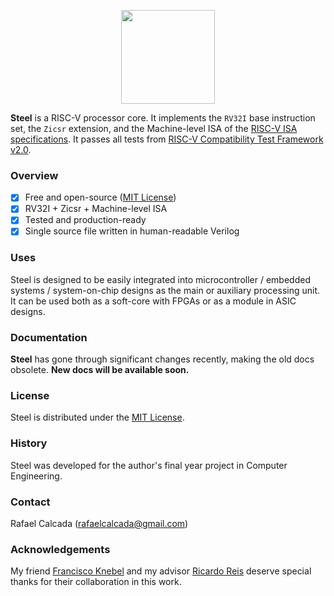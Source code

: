 <p align="center"><img src="https://user-images.githubusercontent.com/22325319/203945687-53910363-5be9-46f9-96fc-c31c78419ccf.png" width="150"></p>

**Steel** is a RISC-V processor core. It implements the `RV32I` base instruction set, the `Zicsr` extension, and the Machine-level ISA of the [RISC-V ISA specifications](https://riscv.org/technical/specifications/). It passes all tests from [RISC-V Compatibility Test Framework v2.0](https://github.com/riscv-non-isa/riscv-arch-test).

### Overview

- [x] Free and open-source ([MIT License](LICENSE))
- [x] RV32I + Zicsr + Machine-level ISA
- [x] Tested and production-ready
- [x] Single source file written in human-readable Verilog

### Uses

Steel is designed to be easily integrated into microcontroller / embedded systems / system-on-chip designs as the main or auxiliary processing unit. It can be used both as a soft-core with FPGAs or as a module in ASIC designs.

### Documentation

**Steel** has gone through significant changes recently, making the old docs obsolete. **New docs will be available soon.**

### License

Steel is distributed under the [MIT License](LICENSE).

### History

Steel was developed for the author's final year project in Computer Engineering. 

### Contact

Rafael Calcada (rafaelcalcada@gmail.com)

### Acknowledgements

My friend [Francisco Knebel](https://github.com/FranciscoKnebel) and my advisor [Ricardo Reis](https://www.linkedin.com/in/ricardo-reis-bab4575/) deserve special thanks for their collaboration in this work.
